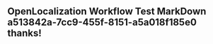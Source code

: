 <properties
ms.topic="hero-topic1"
ms.test1="hero-topic"
ms.test2="test"/>

## OpenLocalization Workflow Test MarkDown a513842a-7cc9-455f-8151-a5a018f185e0 thanks!

